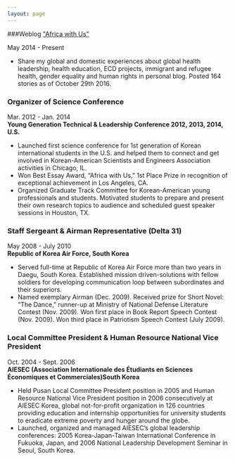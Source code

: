 ```yaml
---
layout: page
---
```


###Weblog ["Africa with Us"](http://africawithcharles.blogspot.com)

May 2014 - Present  
* Share my global and domestic experiences about global health leadership, health education, ECD projects, immigrant and refugee health, gender equality and human rights in personal blog. Posted 164 stories as of October 29th 2016.

### Organizer of Science Conference
Mar. 2012 - Jan. 2014  
__Young Generation Technical & Leadership Conference 2012, 2013, 2014, U.S.__   
* Launched first science conference for 1st generation of Korean international students in the U.S. and helped them to connect and get involved in Korean-American Scientists and Engineers Association activities in Chicago, IL.  
* Won Best Essay Award, “Africa with Us,” 1st Place Prize in recognition of exceptional achievement in Los Angeles, CA.  
* Organized Graduate Track Committee for Korean-American young professionals and students. Motivated students to prepare and present their own research topics to audience and scheduled guest speaker sessions in Houston, TX.  

### Staff Sergeant & Airman Representative (Delta 31)
May 2008 - July 2010  
__Republic of Korea Air Force, South Korea__  
* Served full-time at Republic of Korea Air Force more than two years in Daegu, South Korea. Established mission driven-solutions with fellow soldiers for developing communication loop between subordinates and their superiors.  
* Named exemplary Airman (Dec. 2009). Received prize for Short Novel: “The Dance,” runner-up at Ministry of National Defense Literature Contest (Nov. 2009). Won first place in Book Report Speech Contest (Nov. 2009). Won third place in Patriotism Speech Contest (July 2009).   

### Local Committee President & Human Resource National Vice President
Oct. 2004 - Sept. 2006  
__AIESEC (Association Internationale des Étudiants en Sciences Économiques et Commerciales)South Korea__  
* Held Pusan Local Committee President position in 2005 and Human Resource National Vice President position in 2006 consecutively at AIESEC Korea, global not-for-profit organization in 126 countries providing education and internship opportunities for university students to eradicate extreme poverty and hunger around the globe.  
* Launched, organized and managed AIESEC’s global leadership conferences: 2005 Korea-Japan-Taiwan International Conference in Fukuoka, Japan, and 2006 National Leadership Development Seminar in Seoul, South Korea.
